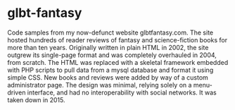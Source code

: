 # glbt-fantasy
Code samples from my now-defunct website glbtfantasy.com.
The site hosted hundreds of reader reviews of fantasy and science-fiction books for more than ten years. Originally written in plain HTML in 2002, the site outgrew its single-page format and was completely overhauled in 2004, from scratch. The HTML was replaced with a skeletal framework embedded with PHP scripts to pull data from a mysql database and format it using simple CSS. New books and reviews were added by way of a custom administrator page. The design was minimal, relying solely on a menu-driven interface, and had no interoperability with social networks. It was taken down in 2015.
